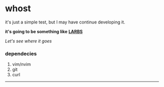 # whost

it's just a simple test, but I may have continue developing it.

**it's going to be something like**
**[LARBS](https://larbs.xyz/)**

_Let's see where it goes_

### dependecies
1. vim/nvim
2. git
3. curl
---
